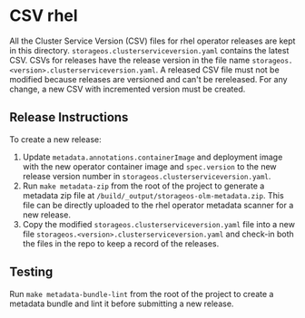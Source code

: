 # CSV rhel

All the Cluster Service Version (CSV) files for rhel operator releases are kept
in this directory. `storageos.clusterserviceversion.yaml` contains the latest
CSV. CSVs for releases have the release version in the file name
`storageos.<version>.clusterserviceversion.yaml`. A released CSV file must not
be modified because releases are versioned and can't be rereleased. For any
change, a new CSV with incremented version must be created.

## Release Instructions

To create a new release:
1. Update `metadata.annotations.containerImage` and deployment image with the
new operator container image and `spec.version` to the new release version
number in `storageos.clusterserviceversion.yaml`.
2. Run `make metadata-zip` from the root of the project to generate a metadata
zip file at `/build/_output/storageos-olm-metadata.zip`. This file can be
directly uploaded to the rhel operator metadata scanner for a new release.
3. Copy the modified `storageos.clusterserviceversion.yaml` file into a new file
`storageos.<version>.clusterserviceversion.yaml` and check-in both the files in
the repo to keep a record of the releases.

## Testing

Run `make metadata-bundle-lint` from the root of the project to create a
metadata bundle and lint it before submitting a new release.
